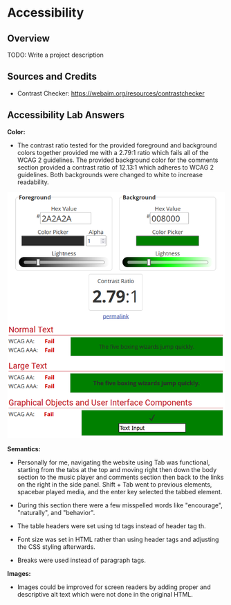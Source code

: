 # Accessibility

## Overview

TODO: Write a project description

## Sources and Credits

- Contrast Checker: https://webaim.org/resources/contrastchecker

## Accessibility Lab Answers

**Color:**

- The contrast ratio tested for the provided foreground and background colors together provided me with a 2.79:1 ratio which fails all of the WCAG 2 guidelines. The provided background color for the comments section provided a contrast ratio of 12.13:1 which adheres to WCAG 2 guidelines. Both backgrounds were changed to white to increase readability.

![Alt text](/img/contrast_test.png)

**Semantics:**

- Personally for me, navigating the website using Tab was functional, starting from the tabs at the top and moving right then down the body section to the music player and comments section then back to the links on the right in the side panel. Shift + Tab went to previous elements, spacebar played media, and the enter key selected the tabbed element.

- During this section there were a few misspelled words like "encourage", "naturally", and "behavior".

- The table headers were set using td tags instead of header tag th.

- Font size was set in HTML rather than using header tags and adjusting the CSS styling afterwards.

- Breaks were used instead of paragraph tags.

**Images:**

- Images could be improved for screen readers by adding proper and descriptive alt text which were not done in the original HTML.